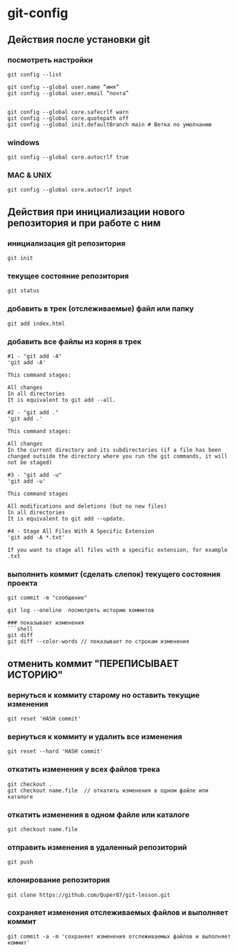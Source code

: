 # git-config

## Действия после установки git

### посмотреть настройки

```shell
git config --list
```

```shell
git config --global user.name “имя”
git config --global user.email “почта”


git config --global core.safecrlf warn
git config --global core.quotepath off
git config --global init.defaultBranch main # Ветка по умолчанию
```

### windows

```shell
git config --global core.autocrlf true
```

### MAC & UNIX

```shell
git config --global core.autocrlf input
```

## Действия при инициализации нового репозитория и при работе с ним

### инициализация git репозитория

```shell
git init
```

### текущее состояние репозитория

```shell
git status
```

### добавить в трек (отслеживаемые) файл или папку

```shell
git add index.html
```

### добавить все файлы из корня в трек

```shell
#1 - "git add -A"
'git add -A'

This command stages:

All changes
In all directories
It is equivalent to git add --all.

#2 - "git add ."
'git add .'

This command stages:

All changes
In the current directory and its subdirectories (if a file has been changed outside the directory where you run the git commands, it will not be staged)

#3 - "git add -u"
'git add -u'

This command stages

All modifications and deletions (but no new files)
In all directories
It is equivalent to git add --update.

#4 - Stage All Files With A Specific Extension
'git add -A *.txt'

If you want to stage all files with a specific extension, for example .txt
```

### выполнить коммит (сделать слепок) текущего состояния проекта

```shell
git commit -m "сообщение"
```

```shell
git log --oneline  посмотреть историю коммитов

### показывает изменения
```shell
git diff
git diff --color-words // показывает по строкам изменения
```

## отменить коммит "ПЕРЕПИСЫВАЕТ ИСТОРИЮ"

### вернуться к коммиту старому но оставить текущие изменения

```shell
git reset 'HASH commit'
```

### вернуться к коммиту и удалить все изменения

```shell
git reset --hard 'HASH commit'
```

### откатить изменения у всех файлов трека

```shell
git checkout .  
git checkout name.file  // откатить изменения в одном файле или каталоге
```

### откатить изменения в одном файле или каталоге

```shell
git checkout name.file
```

### отправить изменения в удаленный репозиторий

```shell
git push 
```

### клонирование репозитория

```shell
git clone https://github.com/Quper87/git-lesson.git
```

### сохраняет изменения отслеживаемых файлов и выполняет коммит

```shell
git commit -a -m 'сохраняет изменения отслеживаемых файлов и выполняет коммит'
```
